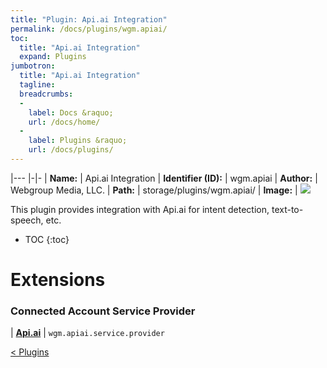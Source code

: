 ```yaml
---
title: "Plugin: Api.ai Integration"
permalink: /docs/plugins/wgm.apiai/
toc:
  title: "Api.ai Integration"
  expand: Plugins
jumbotron:
  title: "Api.ai Integration"
  tagline: 
  breadcrumbs:
  -
    label: Docs &raquo;
    url: /docs/home/
  -
    label: Plugins &raquo;
    url: /docs/plugins/
---
```


|---
|-|-
| **Name:** | Api.ai Integration
| **Identifier (ID):** | wgm.apiai
| **Author:** | Webgroup Media, LLC.
| **Path:** | storage/plugins/wgm.apiai/
| **Image:** | <img src="/assets/images/plugins/wgm.apiai.png" class="screenshot">

This plugin provides integration with Api.ai for intent detection, text-to-speech, etc.

* TOC
{:toc}

# Extensions

### Connected Account Service Provider

| [**Api.ai**](/docs/plugins/extensions/wgm.apiai.service.provider/) | `wgm.apiai.service.provider`


<div class="section-nav">
	<div class="left">
		<a href="/docs/plugins/#plugins" class="prev">&lt; Plugins</a>
	</div>
	<div class="right align-right">
	</div>
</div>
<div class="clear"></div>